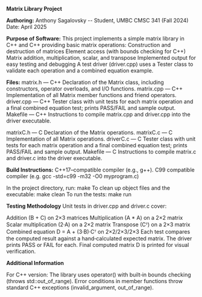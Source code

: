 **Matrix Library Project**

**Authoring:**
Anthony Sagalovsky -- Student, UMBC CMSC 341 (Fall 2024)
Date: April 2025

**Purpose of Software:**
This project implements a simple matrix library in C++ and C++ providing basic matrix operations:
Construction and destruction of matrices
Element access (with bounds checking for C++)
Matrix addition, multiplication, scalar, and transpose
Implemented output for easy testing and debugging
A test driver (driver.cpp) uses a Tester class to validate each operation and a combined equation example.

**Files:**
matrix.h — C++ Declaration of the Matrix class, including constructors, operator overloads, and I/O functions.
matrix.cpp — C++ Implementation of all Matrix member functions and friend operators.
driver.cpp — C++ Tester class with unit tests for each matrix operation and a final combined equation test; prints PASS/FAIL and sample output.
Makefile — C++ Instructions to compile matrix.cpp and driver.cpp into the driver executable.

matrixC.h — C Declaration of the Matrix operations.
matrixC.c — C Implementation of all Matrix operations.
driverC.c — C Tester class with unit tests for each matrix operation and a final combined equation test; prints PASS/FAIL and sample output.
Makefile — C Instructions to compile matrix.c and driver.c into the driver executable.

**Build Instructions:**
C++17–compatible compiler (e.g., g++).
C99 compatible compiler (e.g. gcc -std=c99 -m32 -O0 myprogram.c)

In the project directory, run: make
To clean up object files and the executable: make clean
To run the tests: make run

**Testing Methodology**
Unit tests in driver.cpp and driver.c cover:

Addition (B + C) on 2×3 matrices
Multiplication (A * A) on a 2×2 matrix
Scalar multiplication (2·A) on a 2×2 matrix
Transpose (Cᵀ) on a 2×3 matrix
Combined equation D = A + (3·B)·Cᵀ on 2×2/2×3/2×3
Each test compares the computed result against a hand‑calculated expected matrix.  The driver prints PASS or FAIL for each.
Final computed matrix D is printed for visual verification.

**Additional Information**

For C++ version:
The library uses operator() with built‑in bounds checking (throws std::out_of_range).
Error conditions in member functions throw standard C++ exceptions (invalid_argument, out_of_range).

